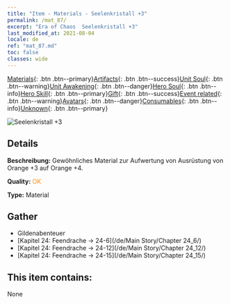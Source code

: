 ```yaml
---
title: "Item - Materials - Seelenkristall +3"
permalink: /mat_87/
excerpt: "Era of Chaos  Seelenkristall +3"
last_modified_at: 2021-08-04
locale: de
ref: "mat_87.md"
toc: false
classes: wide
---
```

 [Materials](/ItemsDE/){: .btn .btn--primary}[Artifacts](/ItemsDE/Artifacts/){: .btn .btn--success}[Unit Soul](/ItemsDE/UnitSoul/){: .btn .btn--warning}[Unit Awakening](/ItemsDE/UnitAwakening/){: .btn .btn--danger}[Hero Soul](/ItemsDE/HeroSoul/){: .btn .btn--info}[Hero Skill](/ItemsDE/HeroSkill/){: .btn .btn--primary}[Gift](/ItemsDE/Gift/){: .btn .btn--success}[Event related](/ItemsDE/Events/){: .btn .btn--warning}[Avatars](/ItemsDE/Avatars/){: .btn .btn--danger}[Consumables](/ItemsDE/Consumables/){: .btn .btn--info}[Unknown](/ItemsDE/Unknown/){: .btn .btn--primary}

 ![Seelenkristall +3](/images/t/i_cailiao_shuijing3.png)

## Details
 **Beschreibung:** Gewöhnliches Material zur Aufwertung von Ausrüstung von Orange +3 auf Orange +4.

 **Quality:** <span style="color: #FF8C00">OK</span>

 **Type:** Material

## Gather

*    Gildenabenteuer 
*    [Kapitel 24: Feendrache -> 24-6](/de/Main Story/Chapter 24_6/) 
*    [Kapitel 24: Feendrache -> 24-12](/de/Main Story/Chapter 24_12/) 
*    [Kapitel 24: Feendrache -> 24-15](/de/Main Story/Chapter 24_15/) 

## This item contains:

  None

